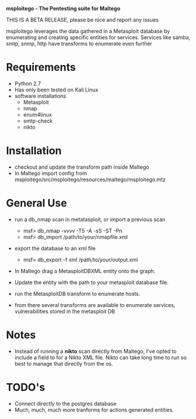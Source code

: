 **msploitego - The Pentesting suite for Maltego**

THIS IS A BETA RELEASE, please be nice and report any issues

msploitego leverages the data gathered in a Metasploit database by enumerating and creating specific entities for services.  Services like samba, smtp, snmp, http have transforms to enumerate even further

Requirements
============
- Python 2.7
- Has only been tested on Kali Linux
- software installations
  - Metasploit
  - nmap
  - enum4linux
  - smtp-check
  - nikto
  

Installation
============
- checkout and update the transform path inside Maltego
- In Maltego import config from msploitego/src/msploitego/resources/maltego/msploitego.mtz

General Use
===========
- run a db_nmap scan in metatasploit, or import a previous scan
  - msf> db_nmap -vvvv -T5 -A -sS -ST -Pn <target>
  - msf> db_import /path/to/your/nmapfile.xml
  
- export the database to an xml file
  - msf> db_export -f xml /path/to/your/output.xml

- In Maltego drag a MetasploitDBXML entity onto the graph.
- Update the entity with the path to your metasploit database file.
- run the MetasploitDB transform to enumerate hosts.
- from there several transforms are available to enumerate services, vulnerabilities stored in the metasploit DB

Notes
=====
- Instead of running a **nikto** scan directly from Maltego, I've opted to include a field to for a Nikto XML file.  Nikto can take  long time to run so best to manage that directly from the os.

TODO's
======
- Connect directly to the postgres database
- Much, much, much more tranforms for actions generated entities.
